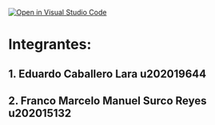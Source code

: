 [![Open in Visual Studio Code](https://classroom.github.com/assets/open-in-vscode-f059dc9a6f8d3a56e377f745f24479a46679e63a5d9fe6f495e02850cd0d8118.svg)](https://classroom.github.com/online_ide?assignment_repo_id=7071596&assignment_repo_type=AssignmentRepo)


# Integrantes: 

## 1. Eduardo Caballero Lara            u202019644
## 2. Franco Marcelo Manuel Surco Reyes u202015132
